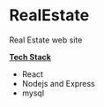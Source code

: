 # RealEstate
<p> Real Estate web site </p>

**<ins>Tech Stack</ins>** <br>
 * React <br>
 * Nodejs and Express <br>
 * mysql <br> </p>
